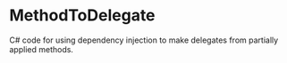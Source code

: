 # MethodToDelegate
C# code for using dependency injection to make delegates from partially applied methods.
